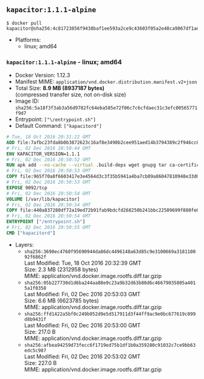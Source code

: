 ## `kapacitor:1.1.1-alpine`

```console
$ docker pull kapacitor@sha256:4c81723856f9438baf1ee593a2ce9c43603f05a2e48ca9067df1aed7f527672d
```

-	Platforms:
	-	linux; amd64

### `kapacitor:1.1.1-alpine` - linux; amd64

-	Docker Version: 1.12.3
-	Manifest MIME: `application/vnd.docker.distribution.manifest.v2+json`
-	Total Size: **8.9 MB (8937187 bytes)**  
	(compressed transfer size, not on-disk size)
-	Image ID: `sha256:5a18f3f3ab3a56d9782fc64eba585e72f06c7c6cfdaec31c3efc00565771f9d7`
-	Entrypoint: `["\/entrypoint.sh"]`
-	Default Command: `["kapacitord"]`

```dockerfile
# Tue, 18 Oct 2016 20:31:22 GMT
ADD file:7afbc23fda8b0b3872623c16af8e3490b2cee951aed14b3794389c2f946cc8c7 in / 
# Fri, 02 Dec 2016 20:50:44 GMT
ENV KAPACITOR_VERSION=1.1.1
# Fri, 02 Dec 2016 20:50:52 GMT
RUN apk add --no-cache --virtual .build-deps wget gnupg tar ca-certificates &&     update-ca-certificates &&     gpg --keyserver hkp://ha.pool.sks-keyservers.net         --recv-keys 05CE15085FC09D18E99EFB22684A14CF2582E0C5 &&     wget -q https://dl.influxdata.com/kapacitor/releases/kapacitor-${KAPACITOR_VERSION}-static_linux_amd64.tar.gz.asc &&     wget -q https://dl.influxdata.com/kapacitor/releases/kapacitor-${KAPACITOR_VERSION}-static_linux_amd64.tar.gz &&     gpg --batch --verify kapacitor-${KAPACITOR_VERSION}-static_linux_amd64.tar.gz.asc kapacitor-${KAPACITOR_VERSION}-static_linux_amd64.tar.gz &&     mkdir -p /usr/src &&     tar -C /usr/src -xzf kapacitor-${KAPACITOR_VERSION}-static_linux_amd64.tar.gz &&     rm -f /usr/src/kapacitor-*/kapacitor.conf &&     chmod +x /usr/src/kapacitor-*/* &&     cp -a /usr/src/kapacitor-*/* /usr/bin/ &&     rm -rf *.tar.gz* /usr/src /root/.gnupg &&     apk del .build-deps
# Fri, 02 Dec 2016 20:50:53 GMT
COPY file:965f70a8f6603417e3e4564d3c3f35b5941a4ba7cb09a86047810948e33d0831 in /etc/kapacitor/kapacitor.conf 
# Fri, 02 Dec 2016 20:50:53 GMT
EXPOSE 9092/tcp
# Fri, 02 Dec 2016 20:50:54 GMT
VOLUME [/var/lib/kapacitor]
# Fri, 02 Dec 2016 20:50:54 GMT
COPY file:440a837280df72a19ed72b91fab9bdcfd268250b241bbc22509699f880fe0d17 in /entrypoint.sh 
# Fri, 02 Dec 2016 20:50:54 GMT
ENTRYPOINT ["/entrypoint.sh"]
# Fri, 02 Dec 2016 20:50:55 GMT
CMD ["kapacitord"]
```

-	Layers:
	-	`sha256:3690ec4760f95690944da86dc4496148a63d85c9e3100669a318110092f6862f`  
		Last Modified: Tue, 18 Oct 2016 20:32:39 GMT  
		Size: 2.3 MB (2312958 bytes)  
		MIME: application/vnd.docker.image.rootfs.diff.tar.gzip
	-	`sha256:05b227730d1d6ba244aa88e9c23a9b32d63b80d6c46679035805a4015a1f0358`  
		Last Modified: Fri, 02 Dec 2016 20:53:03 GMT  
		Size: 6.6 MB (6623785 bytes)  
		MIME: application/vnd.docker.image.rootfs.diff.tar.gzip
	-	`sha256:ffd1422a5bf0c249b052d9e5d517911d3f44ff9ac9e0bc677619c899d8b9431f`  
		Last Modified: Fri, 02 Dec 2016 20:53:00 GMT  
		Size: 217.0 B  
		MIME: application/vnd.docker.image.rootfs.diff.tar.gzip
	-	`sha256:afbea94259d73fecc6f1719ed75b1df1b0a359280c91032c7ce9bb63edc5c987`  
		Last Modified: Fri, 02 Dec 2016 20:53:02 GMT  
		Size: 227.0 B  
		MIME: application/vnd.docker.image.rootfs.diff.tar.gzip
